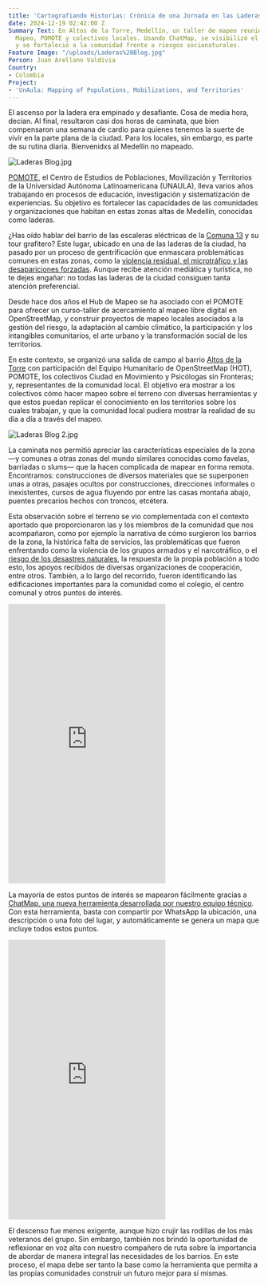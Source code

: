 ```yaml
---
title: 'Cartografiando Historias: Crónica de una Jornada en las Laderas de Medellín'
date: 2024-12-19 02:42:00 Z
Summary Text: En Altos de la Torre, Medellín, un taller de mapeo reunió al Hub de
  Mapeo, POMOTE y colectivos locales. Usando ChatMap, se visibilizó el territorio
  y se fortaleció a la comunidad frente a riesgos socionaturales.
Feature Image: "/uploads/Laderas%20Blog.jpg"
Person: Juan Arellano Valdivia
Country:
- Colombia
Project:
- 'UnAula: Mapping of Populations, Mobilizations, and Territories'
---
```


El ascenso por la ladera era empinado y desafiante. Cosa de media hora, decían. Al final, resultaron casi dos horas de caminata, que bien compensaron una semana de cardio para quienes tenemos la suerte de vivir en la parte plana de la ciudad. Para los locales, sin embargo, es parte de su rutina diaria. Bienvenidxs al Medellín no mapeado.

![Laderas Blog.jpg](/uploads/Laderas%20Blog.jpg)

[POMOTE](https://pomotecestudios.unaula.edu.co/), el Centro de Estudios de Poblaciones, Movilización y Territorios de la Universidad Autónoma Latinoamericana (UNAULA), lleva varios años trabajando en procesos de educación, investigación y sistematización de experiencias. Su objetivo es fortalecer las capacidades de las comunidades y organizaciones que habitan en estas zonas altas de Medellín, conocidas como laderas.

¿Has oído hablar del barrio de las escaleras eléctricas de la [Comuna 13](https://www.ngenespanol.com/el-mundo/arte-y-turismo-el-renacimiento-de-la-comuna-13-de-uno-de-los-lugares-mas-famosos-de-medellin/) y su tour grafitero? Este lugar, ubicado en una de las laderas de la ciudad, ha pasado por un proceso de gentrificación que enmascara problemáticas comunes en estas zonas, como la [violencia residual, el microtráfico y las desapariciones forzadas](https://www.infobae.com/colombia/2024/04/10/microtrafico-y-desaparicion-forzada-entre-las-problematicas-que-persisten-en-la-comuna-13-de-medellin-segun-informe/). Aunque recibe atención mediática y turística, no te dejes engañar: no todas las laderas de la ciudad consiguen tanta atención preferencial.

Desde hace dos años el Hub de Mapeo se ha asociado con el POMOTE para ofrecer un curso-taller de acercamiento al mapeo libre digital en OpenStreetMap, y construir proyectos de mapeo locales asociados a la gestión del riesgo, la adaptación al cambio climático, la participación y los intangibles comunitarios, el arte urbano y la transformación social de los territorios.

En este contexto, se organizó una salida de campo al barrio [Altos de la Torre](https://barriosenmedellin.wordpress.com/2013/02/27/altos-de-la-torre-un-barrio-por-todo-lo-alto/) con participación del Equipo Humanitario de OpenStreetMap (HOT), POMOTE, los colectivos Ciudad en Movimiento y Psicólogas sin Fronteras; y, representantes de la comunidad local. El objetivo era mostrar a los colectivos cómo hacer mapeo sobre el terreno con diversas herramientas y que estos puedan replicar el conocimiento en los territorios sobre los cuales trabajan, y que la comunidad local pudiera mostrar la realidad de su día a día a través del mapeo.

![Laderas Blog 2.jpg](/uploads/Laderas%20Blog%202.jpg)

La caminata nos permitió apreciar las características especiales de la zona —y comunes a otras zonas del mundo similares conocidas como favelas, barriadas o slums— que la hacen complicada de mapear en forma remota. Encontramos: construcciones de diversos materiales que se superponen unas a otras, pasajes ocultos por construcciones, direcciones informales o inexistentes, cursos de agua fluyendo por entre las casas montaña abajo, puentes precarios hechos con troncos, etcétera.

Esta observación sobre el terreno se vio complementada con el contexto aportado que proporcionaron las y los miembros de la comunidad que nos acompañaron, como por ejemplo la narrativa de cómo surgieron los barrios de la zona, la histórica falta de servicios, las problemáticas que fueron enfrentando como la violencia de los grupos armados y el narcotráfico, o el [riesgo de los desastres naturales](https://www.h13n.com/viviendas-colapsaron-causa-lluvias/153109/), la respuesta de la propia población a todo esto, los apoyos recibidos de diversas organizaciones de cooperación, entre otros. También, a lo largo del recorrido, fueron identificando las edificaciones importantes para la comunidad como el colegio, el centro comunal y otros puntos de interés.

<iframe width="315" height="560" src="https://www.youtube.com/embed/B6FZf9zSdAY?si=frl8xzAl4hW0LwMl" title="YouTube video player" frameborder="0" allow="accelerometer; autoplay; clipboard-write; encrypted-media; gyroscope; picture-in-picture; web-share" referrerpolicy="strict-origin-when-cross-origin" allowfullscreen></iframe>

La mayoría de estos puntos de interés se mapearon fácilmente gracias a [ChatMap, una nueva herramienta desarrollada por nuestro equipo técnico](https://www.hotosm.org/updates/mapeo-humanitario-con-whatsapp-presentando-chatmap/). Con esta herramienta, basta con compartir por WhatsApp la ubicación, una descripción o una foto del lugar, y automáticamente se genera un mapa que incluye todos estos puntos.

<iframe width="315" height="560" src="https://www.youtube.com/embed/ONzedlo0liI?si=frl8xzAl4hW0LwMl" title="YouTube video player" frameborder="0" allow="accelerometer; autoplay; clipboard-write; encrypted-media; gyroscope; picture-in-picture; web-share" referrerpolicy="strict-origin-when-cross-origin" allowfullscreen></iframe>

El descenso fue menos exigente, aunque hizo crujir las rodillas de los más veteranos del grupo. Sin embargo, también nos brindó la oportunidad de reflexionar en voz alta con nuestro compañero de ruta sobre la importancia de abordar de manera integral las necesidades de los barrios. En este proceso, el mapa debe ser tanto la base como la herramienta que permita a las propias comunidades construir un futuro mejor para sí mismas.